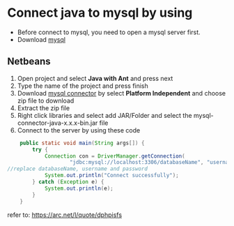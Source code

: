 # Connect java to mysql by using
- Before connect to mysql, you need to open a mysql server first.
- Download [mysql](https://dev.mysql.com/downloads/installer/)
## Netbeans
1. Open project and select **Java with Ant** and press next
2. Type the name of the project and press finish
3. Download [mysql connector](https://dev.mysql.com/downloads/connector/j/) by select **Platform Independent** and choose zip file to download
4. Extract the zip file
5. Right click libraries and select add JAR/Folder and select the mysql-connector-java-x.x.x-bin.jar file
6. Connect to the server by using these code
```java
    public static void main(String args[]) {
        try {
            Connection con = DriverManager.getConnection(
                    "jdbc:mysql://localhost:3306/databaseName", "username", "password");
//replace databaseName, username and password 
            System.out.println("Connect successfully");
        } catch (Exception e) {
            System.out.println(e);
        }
    }
```
refer to: https://arc.net/l/quote/dphpisfs
